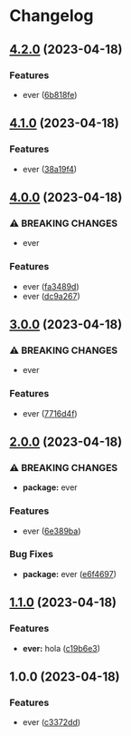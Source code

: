 # Changelog

## [4.2.0](https://github.com/eversardoth/releasePleaseAction/compare/v4.1.0...v4.2.0) (2023-04-18)


### Features

* ever ([6b818fe](https://github.com/eversardoth/releasePleaseAction/commit/6b818fee081ee19403901725dca39b69de24d5e0))

## [4.1.0](https://github.com/eversardoth/releasePleaseAction/compare/v4.0.0...v4.1.0) (2023-04-18)


### Features

* ever ([38a19f4](https://github.com/eversardoth/releasePleaseAction/commit/38a19f4ad1ef08236eaa40e1e9f2c9c214efb9d0))

## [4.0.0](https://github.com/eversardoth/releasePleaseAction/compare/v3.0.0...v4.0.0) (2023-04-18)


### ⚠ BREAKING CHANGES

* ever

### Features

* ever ([fa3489d](https://github.com/eversardoth/releasePleaseAction/commit/fa3489df76110fa9bc8556ee8dd510c2825f0608))
* ever ([dc9a267](https://github.com/eversardoth/releasePleaseAction/commit/dc9a267dcd18b3fac88370abb0a2821acc49162c))

## [3.0.0](https://github.com/eversardoth/releasePleaseAction/compare/v2.0.0...v3.0.0) (2023-04-18)


### ⚠ BREAKING CHANGES

* ever

### Features

* ever ([7716d4f](https://github.com/eversardoth/releasePleaseAction/commit/7716d4fec8daefdf65314190912b1a7d02ae0d54))

## [2.0.0](https://github.com/eversardoth/releasePleaseAction/compare/v1.1.0...v2.0.0) (2023-04-18)


### ⚠ BREAKING CHANGES

* **package:** ever

### Features

* ever ([6e389ba](https://github.com/eversardoth/releasePleaseAction/commit/6e389baf37e1317c5682608136a8413439a2f3ab))


### Bug Fixes

* **package:** ever ([e6f4697](https://github.com/eversardoth/releasePleaseAction/commit/e6f4697bff72a7a9f6966406c8d6220d761c7f06))

## [1.1.0](https://github.com/eversardoth/releasePleaseAction/compare/v1.0.0...v1.1.0) (2023-04-18)


### Features

* **ever:** hola ([c19b6e3](https://github.com/eversardoth/releasePleaseAction/commit/c19b6e3f766026bb62c9cfbbf62371e7d315c5c7))

## 1.0.0 (2023-04-18)


### Features

* ever ([c3372dd](https://github.com/eversardoth/releasePleaseAction/commit/c3372ddb0d8a748859e4bfdff365b9d4ef551e31))
